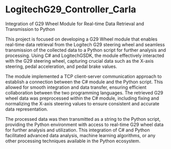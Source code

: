 # LogitechG29_Controller_Carla
Integration of G29 Wheel Module for Real-time Data Retrieval and Transmission to Python

This project is focused on developing a G29 Wheel module that enables real-time data retrieval from the Logitech G29 steering wheel and seamless transmission of the collected data to a Python script for further analysis and processing. Using C# and LogitechGSDK, the module effectively interacted with the G29 steering wheel, capturing crucial data such as the X-axis steering, pedal acceleration, and pedal brake values.

The module implemented a TCP client-server communication approach to establish a connection between the C# module and the Python script. This allowed for smooth integration and data transfer, ensuring efficient collaboration between the two programming languages. The retrieved G29 wheel data was preprocessed within the C# module, including fixing and normalizing the X-axis steering values to ensure consistent and accurate data representation.

The processed data was then transmitted as a string to the Python script, providing the Python environment with access to real-time G29 wheel data for further analysis and utilization. This integration of C# and Python facilitated advanced data analysis, machine learning algorithms, or any other processing techniques available in the Python ecosystem.
